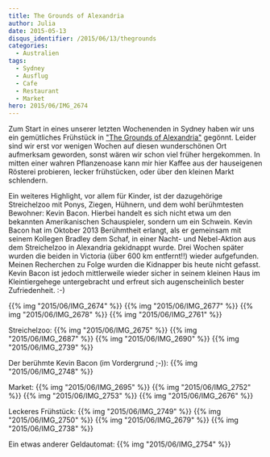```yaml
---
title: The Grounds of Alexandria
author: Julia
date: 2015-05-13
disqus_identifier: /2015/06/13/thegrounds
categories:
  - Australien
tags:
  - Sydney
  - Ausflug
  - Cafe
  - Restaurant
  - Market
hero: 2015/06/IMG_2674
---
```


Zum Start in eines unserer letzten Wochenenden in Sydney haben wir uns ein gemütliches Frühstück in ["The Grounds of Alexandria"](http://thegrounds.com.au/) gegönnt. Leider sind wir erst vor wenigen Wochen auf diesen wunderschönen Ort aufmerksam geworden, sonst wären wir schon viel früher hergekommen.<!--more-->  In mitten einer wahren Pflanzenoase kann mir hier Kaffee aus der hauseigenen Rösterei probieren, lecker frühstücken, oder über den kleinen Markt schlendern.

Ein weiteres Highlight, vor allem für Kinder, ist der dazugehörige Streichelzoo mit Ponys, Ziegen, Hühnern, und dem wohl berühmtesten Bewohner: Kevin Bacon. Hierbei handelt es sich nicht etwa um den bekannten Amerikanischen Schauspieler, sondern um ein Schwein. Kevin Bacon hat im Oktober 2013 Berühmtheit erlangt, als er gemeinsam mit seinem Kollegen Bradley dem Schaf, in einer Nacht- und Nebel-Aktion aus dem Streichelzoo in Alexandria gekidnappt wurde. Drei Wochen später wurden die beiden in Victoria (über 600 km entfernt!!) wieder aufgefunden. Meinen Recherchen zu Folge wurden die Kidnapper bis heute nicht gefasst. Kevin Bacon ist jedoch mittlerweile wieder sicher in seinem kleinen Haus im Kleintiergehege untergebracht und erfreut sich augenscheinlich bester Zufriedenheit. :-)

{{% img "2015/06/IMG_2674" %}}
{{% img "2015/06/IMG_2677" %}}
{{% img "2015/06/IMG_2678" %}}
{{% img "2015/06/IMG_2761" %}}

Streichelzoo:
{{% img "2015/06/IMG_2675" %}}
{{% img "2015/06/IMG_2687" %}}
{{% img "2015/06/IMG_2690" %}}
{{% img "2015/06/IMG_2739" %}}

Der berühmte Kevin Bacon (im Vordergrund ;-)):
{{% img "2015/06/IMG_2748" %}}

Market:
{{% img "2015/06/IMG_2695" %}}
{{% img "2015/06/IMG_2752" %}}
{{% img "2015/06/IMG_2753" %}}
{{% img "2015/06/IMG_2676" %}}

Leckeres Frühstück:
{{% img "2015/06/IMG_2749" %}}
{{% img "2015/06/IMG_2750" %}}
{{% img "2015/06/IMG_2679" %}}
{{% img "2015/06/IMG_2738" %}}


Ein etwas anderer Geldautomat:
{{% img "2015/06/IMG_2754" %}}


